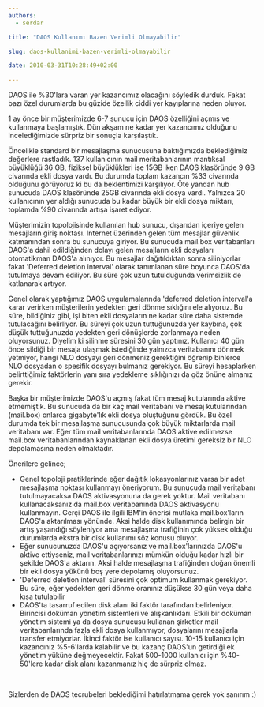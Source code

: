 ```yaml
---
authors:
  - serdar

title: "DAOS Kullanımı Bazen Verimli Olmayabilir"

slug: daos-kullanimi-bazen-verimli-olmayabilir

date: 2010-03-31T10:28:49+02:00

---
```


DAOS ile %30'lara varan yer kazancımız olacağını söyledik durduk. Fakat bazı özel durumlarda bu güzide özellik ciddi yer kayıplarına neden oluyor.

1 ay önce bir müşterimizde 6-7 sunucu için DAOS özelliğini açmış ve kullanmaya başlamıştık. Dün akşam ne kadar yer kazancımız olduğunu incelediğimizde sürpriz bir sonuçla karşılaştık.
<!-- more -->
Öncelikle standard bir mesajlaşma sunucusuna baktığımızda beklediğimiz değerlere rastladık. 137 kullanıcının mail meritabanlarının mantıksal büyüklüğü 36 GB, fiziksel büyüklükleri ise 15GB iken DAOS klasöründe 9 GB civarında ekli dosya vardı. Bu durumda toplam kazancın %33 civarında olduğunu görüyoruz ki bu da beklentimizi karşılıyor. Öte yandan hub sunucuda DAOS klasöründe 25GB civarında ekli dosya vardı. Yalnızca 20 kullanıcının yer aldığı sunucuda bu kadar büyük bir ekli dosya miktarı, toplamda %90 civarında artışa işaret ediyor.

Müşterimizin topolojisinde kullanılan hub sunucu, dışarıdan içeriye gelen mesajların giriş noktası. Internet üzerinden gelen tüm mesajlar güvenlik katmanından sonra bu sunucuya giriyor. Bu sunucuda mail.box veritabanları DAOS'a dahil edildiğinden dolayı gelen mesajların ekli dosyaları otomatikman DAOS'a alınıyor. Bu mesajlar dağıtıldıktan sonra siliniyorlar fakat 'Deferred deletion interval' olarak tanımlanan süre boyunca DAOS'da tutulmaya devam ediliyor. Bu süre çok uzun tutulduğunda verimsizlik de katlanarak artıyor.

Genel olarak yaptığımız DAOS uygulamalarında 'deferred deletion interval'a karar verirken müşterilerin yedekten geri dönme sıklığını ele alıyoruz. Bu süre, bildiğiniz gibi, işi biten ekli dosyaların ne kadar süre daha sistemde tutulacağını belirliyor. Bu süreyi çok uzun tuttuğunuzda yer kaybına, çok düşük tuttuğunuzda yedekten geri dönüşlerde zorlanmaya neden oluyorsunuz. Diyelim ki silinme süresini 30 gün yaptınız. Kullanıcı 40 gün önce sildiği bir mesaja ulaşmak istediğinde yalnızca veritabanını dönmek yetmiyor, hangi NLO dosyayı geri dönmeniz gerektiğini öğrenip binlerce NLO dosyadan o spesifik dosyayı bulmanız gerekiyor. Bu süreyi hesaplarken belirttiğimiz faktörlerin yanı sıra yedekleme sıklığınızı da göz önüne almanız gerekir.

Başka bir müşterimizde DAOS'u açmış fakat tüm mesaj kutularında aktive etmemiştik. Bu sunucuda da bir kaç mail veritabanı ve mesaj kutularından (mail.box) onlarca gigabyte'lık ekli dosya oluştuğunu gördük. Bu özel durumda tek bir mesajlaşma sunucusunda çok büyük miktarlarda mail veritabanı var. Eğer tüm mail veritabanlarında DAOS aktive edilmezse mail.box veritabanlarından kaynaklanan ekli dosya üretimi gereksiz bir NLO depolamasına neden olmaktadır.

Önerilere gelince;

* Genel topoloji pratiklerinde eğer dağıtık lokasyonlarınız varsa bir adet mesajlaşma noktası kullanmayı öneriyorum. Bu sunucuda mail veritabanı tutulmayacaksa DAOS aktivasyonuna da gerek yoktur. Mail veritabanı kullanacaksanız da mail.box veritabanında DAOS aktivasyonu kullanmayın. Gerçi DAOS ile ilgili IBM'in önerisi mutlaka mail.box'ların DAOS'a aktarılması yönünde. Aksi halde disk kullanımında belirgin bir artış yaşandığı söyleniyor ama mesajlaşma trafiğinin çok yüksek olduğu durumlarda ekstra bir disk kullanımı söz konusu oluyor.
* Eğer sunucunuzda DAOS'u açıyorsanız ve mail.box'larınızda DAOS'u aktive ettiyseniz, mail veritabanlarınızı mümkün olduğu kadar hızlı bir şekilde DAOS'a aktarın. Aksi halde mesajlaşma trafiğinden doğan önemli bir ekli dosya yükünü boş yere depolamış oluyorsunuz.
* 'Deferred deletion interval' süresini çok optimum kullanmak gerekiyor. Bu süre, eğer yedekten geri dönme oranınız düşükse 30 gün veya daha kısa tutulabilir
* DAOS'ta tasarruf edilen disk alanı iki faktör tarafından belirleniyor. Birincisi doküman yönetim sistemleri ve alışkanlıkları. Etkili bir doküman yönetim sistemi ya da dosya sunucusu kullanan şirketler mail veritabanlarında fazla ekli dosya kullanmıyor, dosyalarını mesajlarla transfer etmiyorlar. İkinci faktör ise kullanıcı sayısı. 10-15 kullanıcı için kazancınız %5-6'larda kalabilir ve bu kazanç DAOS'un getirdiği ek yönetim yüküne değmeyecektir. Fakat 500-1000 kullanıcı için %40-50'lere kadar disk alanı kazanmanız hiç de sürpriz olmaz.

<br />

Sizlerden de DAOS tecrubeleri beklediğimi hatırlatmama gerek yok sanırım :)

